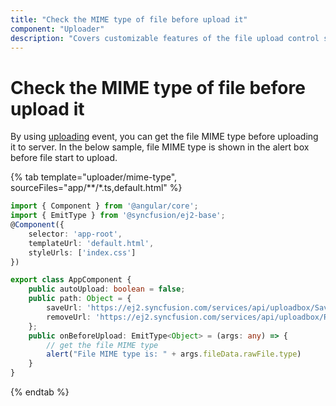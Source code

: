 ```yaml
---
title: "Check the MIME type of file before upload it"
component: "Uploader"
description: "Covers customizable features of the file upload control such as a preview image, invisible upload, progress bar, sort the file list and more."
---
```


# Check the MIME type of file before upload it

By using [uploading](../../api/uploader/#uploading) event, you can get the file MIME type before uploading it to server.
In the below sample, file MIME type is shown in the alert box before file start to upload.

{% tab template="uploader/mime-type", sourceFiles="app/**/*.ts,default.html" %}

```typescript
import { Component } from '@angular/core';
import { EmitType } from '@syncfusion/ej2-base';
@Component({
    selector: 'app-root',
    templateUrl: 'default.html',
    styleUrls: ['index.css']
})

export class AppComponent {
    public autoUpload: boolean = false;
    public path: Object = {
        saveUrl: 'https://ej2.syncfusion.com/services/api/uploadbox/Save',
        removeUrl: 'https://ej2.syncfusion.com/services/api/uploadbox/Remove'
    };
    public onBeforeUpload: EmitType<Object> = (args: any) => {
        // get the file MIME type
        alert("File MIME type is: " + args.fileData.rawFile.type)
    }
}
```

{% endtab %}
